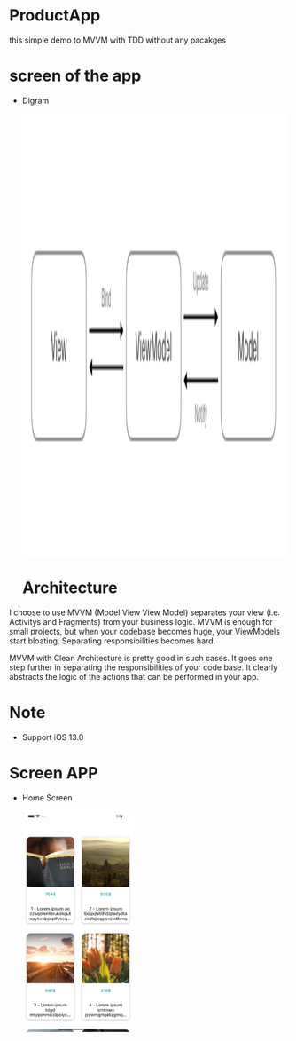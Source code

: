 # ProductApp
this simple demo to MVVM with TDD without any pacakges

# screen of the app

* Digram 

  <img align="center" width="800" height="800" img src="1_Tb8dnc4-CN8ht1Sk72-Avg.png">
  
  # Architecture
I choose to use MVVM (Model View View Model) separates your view (i.e. Activitys and Fragments) from your business logic. MVVM is enough for small projects, but when your codebase becomes huge, your ViewModels start bloating. Separating responsibilities becomes hard.

MVVM with Clean Architecture is pretty good in such cases. It goes one step further in separating the responsibilities of your code base. It clearly abstracts the logic of the actions that can be performed in your app.

# Note
- Support iOS 13.0

# Screen APP

* Home Screen

  <img align="left" width="200" height="400" img src="Simulator Screen Shot - iPhone 11 - 2022-06-09 at 13.17.34.png">

